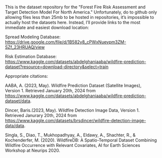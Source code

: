 This is the dataset repository for the "Forest Fire Risk Assessment and Target Detection Model For North America." Unfortunately, do to github only allowing files less than 25mb to be hosted in repositories, it’s impossible to actually host the datasets here. Instead, I’ll provide links to the most immediate and easiest download location:

Spread Modeling Database: https://drive.google.com/file/d/1B582y8_cPWxNuevpm3ZM-SZf_23HRUAQ/view

Risk Estimation Database: https://www.kaggle.com/datasets/abdelghaniaaba/wildfire-prediction-dataset?resource=download-directory&select=train

Appropriate citations: 

AABA, A. (2023, May). Wildfire Prediction Dataset (Satellite Images), Version 1. Retrieved January 20th, 2024 from https://www.kaggle.com/datasets/abdelghaniaaba/wildfire-prediction-dataset/data. 

Dincer, Baris.(2023, May). Wildfire Detection Image Data, Version 1. Retrieved Janurary 20th, 2024 from https://www.kaggle.com/datasets/brsdincer/wildfire-detection-image-data/data.

Singla, S., Diao, T., Mukhopadhyay, A., Eldawy, A., Shachter, R., & Kochenderfer, M. (2020). WildfireDB: A Spatio-Temporal Dataset Combining Wildfire Occurrence with Relevant Covariates, AI for Earth Sciences Workshop at Neurips 2020.
 
